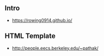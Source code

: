 ## Intro
- https://rowing0914.github.io/

## HTML Template
- http://people.eecs.berkeley.edu/~pathak/
